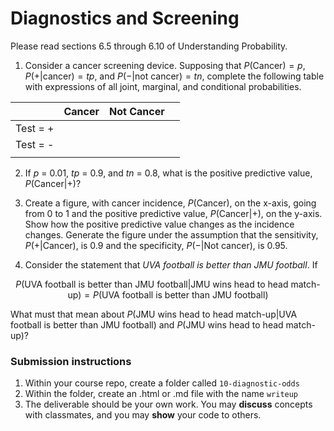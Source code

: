 Diagnostics and Screening
========

Please read sections 6.5 through 6.10 of Understanding Probability.

1. Consider a cancer screening device.  Supposing that $P(\text{Cancer}) = p$, $P(+|\text{cancer}) = tp$, and $P(-|\text{not cancer}) = tn$, complete the following table with expressions of all joint, marginal, and conditional probabilities.

| | Cancer | Not Cancer | |
|:---|:---:|:---:|:---:|
|Test = + | | | | |
|Test = - | | | | |
| | | | |


2. If $p$ = 0.01, $tp$ = 0.9, and $tn$ = 0.8, what is the positive predictive value, $P(\text{Cancer}|+)$?

3. Create a figure, with cancer incidence, $P(\text{Cancer})$, on the x-axis, going from 0 to 1 and the positive predictive value, $P(\text{Cancer}|+)$, on the y-axis.  Show how the positive predictive value changes as the incidence changes.  Generate the figure under the assumption that the sensitivity, $P(+|\text{Cancer})$, is 0.9 and the specificity, $P(-|\text{Not cancer})$, is 0.95.

4. Consider the statement that *UVA football is better than JMU football*.  If 

$$
P(\text{UVA football is better than JMU football}|\text{JMU wins head to head match-up}) = P(\text{UVA football is better than JMU football})
$$

What must that mean about $P(\text{JMU wins head to head match-up}|\text{UVA football is better than JMU football})$ and $P(\text{JMU wins head to head match-up})$?


### Submission instructions

1.  Within your course repo, create a folder called `10-diagnostic-odds`
1.  Within the folder, create an .html or .md file with the name `writeup`
1.  The deliverable should be your own work.  You may **discuss**
    concepts with classmates, and you may **show** your code to others.